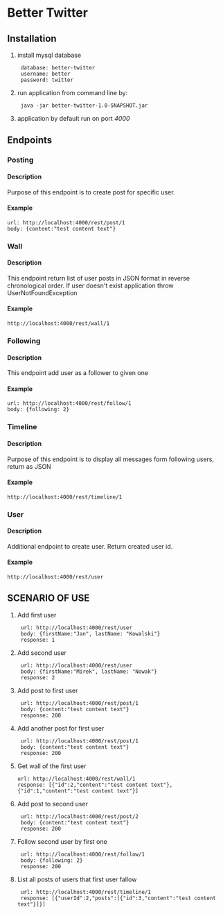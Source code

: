 # Better Twitter #

## Installation ##

1. install mysql database 

        database: better-twitter
        username: better
        password: twitter

1. run application from command line by:

        java -jar better-twitter-1.0-SNAPSHOT.jar
      
 
1. application by default run on port _4000_ 

## Endpoints ##

### Posting ###
#### Description ####
Purpose of this endpoint is to create post for specific user.

#### Example ####

    url: http://localhost:4000/rest/post/1
    body: {content:"test content text"}

### Wall ###
#### Description ####
This endpoint return list of user posts in JSON format in reverse chronological order.
If user doesn't exist application throw UserNotFoundException

#### Example ####

    http://localhost:4000/rest/wall/1

### Following ###
#### Description ####

This endpoint add user as a follower to given one

#### Example ####

    url: http://localhost:4000/rest/follow/1
    body: {following: 2}

### Timeline ###
#### Description ####
Purpose of this endpoint is to display all messages form following users, return as JSON

#### Example ####

    http://localhost:4000/rest/timeline/1

### User ###
#### Description ####
Additional endpoint to create user. Return created user id.

#### Example ####

    http://localhost:4000/rest/user


## SCENARIO OF USE ##

1. Add first user
  
        url: http://localhost:4000/rest/user
        body: {firstName:"Jan", lastName: "Kowalski"}
        response: 1
        
1. Add second user

        url: http://localhost:4000/rest/user
        body: {firstName:"Mirek", lastName: "Nowak"}
        response: 2

1. Add post to first user

        url: http://localhost:4000/rest/post/1  
        body: {content:"test content text"}  
        response: 200
   
1. Add another post for first user

        url: http://localhost:4000/rest/post/1  
        body: {content:"test content text"}  
        response: 200
        
1.  Get wall of the first user

        url: http://localhost:4000/rest/wall/1
        response: [{"id":2,"content":"test content text"},{"id":1,"content":"test content text"}]

1. Add post to second user

        url: http://localhost:4000/rest/post/2
        body: {content:"test content text"} 
        response: 200
        
1. Follow second user by first one

        url: http://localhost:4000/rest/follow/1
        body: {following: 2}
        response: 200
        
1. List all posts of users that first user fallow

        url: http://localhost:4000/rest/timeline/1
        response: [{"userId":2,"posts":[{"id":3,"content":"test content text"}]}]